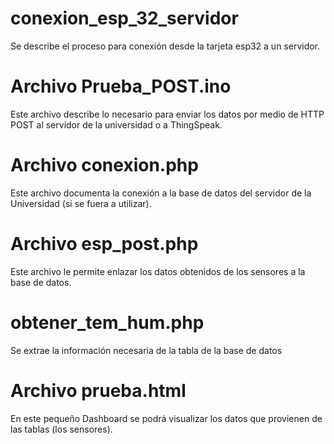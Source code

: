 # conexion_esp_32_servidor
Se describe el proceso para conexión desde la tarjeta esp32 a un servidor.

# Archivo Prueba_POST.ino
Este archivo describe lo necesario para enviar los datos por medio de HTTP POST al servidor de la universidad o a ThingSpeak.

# Archivo conexion.php
Este archivo documenta la conexión a la base de datos del servidor de la Universidad (si se fuera a utilizar).


# Archivo esp_post.php
Este archivo le permite enlazar los datos obtenidos de los sensores a la base de datos.

# obtener_tem_hum.php
Se extrae la información necesaria de la tabla de la base de datos

# Archivo prueba.html
En este pequeño Dashboard se podrá visualizar los datos que provienen de las tablas (los sensores).


